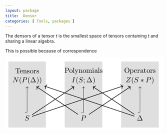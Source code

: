 ```yaml
---
layout: package
title:  Densor
categories: [ Tools, packages ]
---
```


The densors of a tensor $t$ is the smallest space of tensors containing $t$
and sharing a linear algebra.

This is possible because of correspondence

![Correspondence](/uploads/images/correspondence.jpg)

